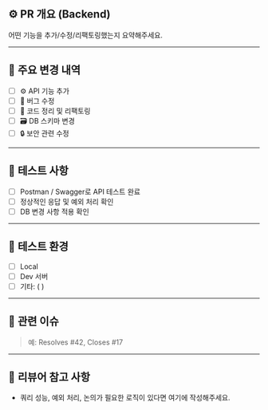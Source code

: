 ## ⚙️ PR 개요 (Backend)

어떤 기능을 추가/수정/리팩토링했는지 요약해주세요.

---

## 📌 주요 변경 내역

- [ ] ⚙️ API 기능 추가
- [ ] 🐛 버그 수정
- [ ] 🧹 코드 정리 및 리팩토링
- [ ] 🗃️ DB 스키마 변경
- [ ] 🔒 보안 관련 수정

---

## 🔎 테스트 사항

- [ ] Postman / Swagger로 API 테스트 완료
- [ ] 정상적인 응답 및 예외 처리 확인
- [ ] DB 변경 사항 적용 확인

---

## 🧪 테스트 환경

- [ ] Local
- [ ] Dev 서버
- [ ] 기타: ( )

---

## 🧷 관련 이슈

> 예: Resolves #42, Closes #17

---

## 💬 리뷰어 참고 사항

- 쿼리 성능, 예외 처리, 논의가 필요한 로직이 있다면 여기에 작성해주세요.
